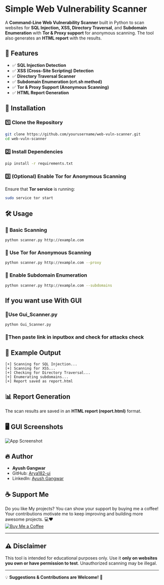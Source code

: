 # Simple Web Vulnerability Scanner

A **Command-Line Web Vulnerability Scanner** built in Python to scan websites for **SQL Injection, XSS, Directory Traversal**, and **Subdomain Enumeration** with **Tor & Proxy support** for anonymous scanning. The tool also generates an **HTML report** with the results.

## 🚀 Features
- ✅ **SQL Injection Detection**
- ✅ **XSS (Cross-Site Scripting) Detection**
- ✅ **Directory Traversal Scanner**
- ✅ **Subdomain Enumeration (crt.sh method)**
- ✅ **Tor & Proxy Support (Anonymous Scanning)**
- ✅ **HTML Report Generation**

## 🔧 Installation
### 1️⃣ **Clone the Repository**
```bash
git clone https://github.com/yourusername/web-vuln-scanner.git
cd web-vuln-scanner
```
### 2️⃣ **Install Dependencies**
```bash
pip install -r requirements.txt
```
### 3️⃣ **(Optional) Enable Tor for Anonymous Scanning**
Ensure that **Tor service** is running:
```bash
sudo service tor start
```

## 🛠 Usage
### 🔹 **Basic Scanning**
```bash
python scanner.py http://example.com
```
### 🔹 **Use Tor for Anonymous Scanning**
```bash
python scanner.py http://example.com --proxy
```
### 🔹 **Enable Subdomain Enumeration**
```bash
python scanner.py http://example.com --subdomains
```

## If you want use With GUI 

### 🔹**Use Gui_Scanner.py**

```bash
python Gui_Scanner.py
```

### 🔹Then paste link in inputbox and check for attacks check 


## 📄 Example Output
```
[+] Scanning for SQL Injection...
[+] Scanning for XSS...
[+] Checking for Directory Traversal...
[+] Enumerating subdomains...
[+] Report saved as report.html
```

## 📊 Report Generation
The scan results are saved in an **HTML report (report.html)** format.

## 🖥️ GUI Screenshots
![App Screenshot](https://via.placeholder.com/600x300?text=Password+Cracker+GUI)


## 🔥 Author
- **Ayush Gangwar**  
- GitHub: [Arya182-ui](https://github.com/Arya182-ui)  
- LinkedIn: [Ayush Gangwar](https://www.linkedin.com/in/ayush-gangwar-3b3526237)

## ☕ Support Me

Do you like My projects? You can show your support by buying me a coffee! Your contributions motivate me to keep improving and building more awesome projects. 💻❤  
[![Buy Me a Coffee](https://www.buymeacoffee.com/assets/img/custom_images/orange_img.png)](http://buymeacoffee.com/Arya182)

---

## ⚠ Disclaimer
This tool is intended for educational purposes only. Use it **only on websites you own or have permission to test**. Unauthorized scanning may be illegal.

---
💡 **Suggestions & Contributions are Welcome!** 🚀
